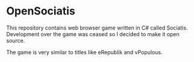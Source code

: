 # OpenSociatis

This repository contains web browser game written in C# called Sociatis. Development over the game was ceased so I decided to make it open source.

The game is very similar to titles like eRepublik and vPopulous.

